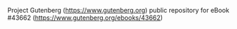 Project Gutenberg (https://www.gutenberg.org) public repository for eBook #43662 (https://www.gutenberg.org/ebooks/43662)
